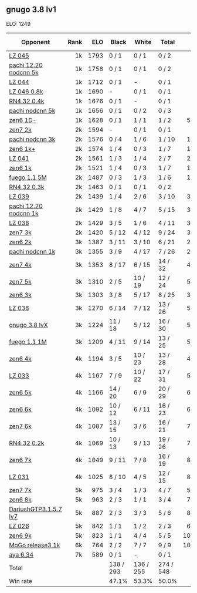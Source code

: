 ## gnugo 3.8 lv1 ##

ELO: 1249

Opponent | Rank | ELO | Black | White | Total | Win rate
---------|-----:|----:|-------|-------|-------|-------:
[LZ 045](LZ%20045.md) | 1k | 1793 | 0 / 1 | 0 / 1 | 0 / 2 | 0.0%
[pachi 12.20 nodcnn 5k](pachi%2012.20%20nodcnn%205k.md) | 1k | 1758 | 0 / 1 | 0 / 1 | 0 / 2 | 0.0%
[LZ 044](LZ%20044.md) | 1k | 1712 | 0 / 1 | - | 0 / 1 | 0.0%
[LZ 046 0.8k](LZ%20046%200.8k.md) | 1k | 1690 | - | 0 / 1 | 0 / 1 | 0.0%
[RN4.32 0.4k](RN4.32%200.4k.md) | 1k | 1676 | 0 / 1 | - | 0 / 1 | 0.0%
[pachi nodcnn 5k](pachi%20nodcnn%205k.md) | 1k | 1656 | 0 / 1 | 0 / 2 | 0 / 3 | 0.0%
[zen6 1D-](zen6%201D-.md) | 1k | 1628 | 0 / 1 | 1 / 1 | 1 / 2 | 50.0%
[zen7 2k](zen7%202k.md) | 2k | 1594 | - | 0 / 1 | 0 / 1 | 0.0%
[pachi nodcnn 3k](pachi%20nodcnn%203k.md) | 2k | 1576 | 0 / 4 | 1 / 6 | 1 / 10 | 10.0%
[zen6 1k+](zen6%201k+.md) | 2k | 1574 | 1 / 4 | 0 / 3 | 1 / 7 | 14.3%
[LZ 041](LZ%20041.md) | 2k | 1561 | 1 / 3 | 1 / 4 | 2 / 7 | 28.6%
[zen6 1k](zen6%201k.md) | 2k | 1521 | 1 / 4 | 0 / 3 | 1 / 7 | 14.3%
[fuego 1.1 5M](fuego%201.1%205M.md) | 2k | 1487 | 0 / 3 | 1 / 3 | 1 / 6 | 16.7%
[RN4.32 0.3k](RN4.32%200.3k.md) | 2k | 1463 | 0 / 1 | 0 / 1 | 0 / 2 | 0.0%
[LZ 039](LZ%20039.md) | 2k | 1439 | 1 / 4 | 2 / 6 | 3 / 10 | 30.0%
[pachi 12.20 nodcnn 1k](pachi%2012.20%20nodcnn%201k.md) | 2k | 1429 | 1 / 8 | 4 / 7 | 5 / 15 | 33.3%
[LZ 038](LZ%20038.md) | 2k | 1429 | 3 / 5 | 1 / 6 | 4 / 11 | 36.4%
[zen7 3k](zen7%203k.md) | 2k | 1420 | 5 / 12 | 4 / 12 | 9 / 24 | 37.5%
[zen6 2k](zen6%202k.md) | 3k | 1387 | 3 / 11 | 3 / 10 | 6 / 21 | 28.6%
[pachi nodcnn 1k](pachi%20nodcnn%201k.md) | 3k | 1355 | 3 / 9 | 4 / 17 | 7 / 26 | 26.9%
[zen7 4k](zen7%204k.md) | 3k | 1353 | 8 / 17 | 6 / 15 | 14 / 32 | 43.8%
[zen7 5k](zen7%205k.md) | 3k | 1310 | 2 / 5 | 10 / 19 | 12 / 24 | 50.0%
[zen6 3k](zen6%203k.md) | 3k | 1303 | 3 / 8 | 5 / 17 | 8 / 25 | 32.0%
[LZ 036](LZ%20036.md) | 3k | 1270 | 6 / 14 | 7 / 12 | 13 / 26 | 50.0%
[gnugo 3.8 lvX](gnugo%203.8%20lvX.md) | 3k | 1224 | 11 / 18 | 5 / 12 | 16 / 30 | 53.3%
[fuego 1.1 1M](fuego%201.1%201M.md) | 3k | 1209 | 4 / 11 | 9 / 14 | 13 / 25 | 52.0%
[zen6 4k](zen6%204k.md) | 4k | 1194 | 3 / 5 | 10 / 23 | 13 / 28 | 46.4%
[LZ 033](LZ%20033.md) | 4k | 1167 | 7 / 9 | 10 / 22 | 17 / 31 | 54.8%
[zen6 5k](zen6%205k.md) | 4k | 1166 | 14 / 20 | 6 / 9 | 20 / 29 | 69.0%
[zen6 6k](zen6%206k.md) | 4k | 1092 | 10 / 12 | 6 / 11 | 16 / 23 | 69.6%
[zen7 6k](zen7%206k.md) | 4k | 1087 | 13 / 15 | 3 / 6 | 16 / 21 | 76.2%
[RN4.32 0.2k](RN4.32%200.2k.md) | 4k | 1069 | 10 / 13 | 9 / 13 | 19 / 26 | 73.1%
[zen6 7k](zen6%207k.md) | 4k | 1049 | 9 / 11 | 7 / 8 | 16 / 19 | 84.2%
[LZ 031](LZ%20031.md) | 4k | 1025 | 8 / 10 | 4 / 5 | 12 / 15 | 80.0%
[zen7 7k](zen7%207k.md) | 5k | 975 | 3 / 4 | 1 / 3 | 4 / 7 | 57.1%
[zen6 8k](zen6%208k.md) | 5k | 963 | 2 / 3 | 1 / 1 | 3 / 4 | 75.0%
[DariushGTP3.1.5.7 lv7](DariushGTP3.1.5.7%20lv7.md) | 5k | 887 | 2 / 3 | 3 / 3 | 5 / 6 | 83.3%
[LZ 026](LZ%20026.md) | 5k | 842 | 1 / 1 | 1 / 2 | 2 / 3 | 66.7%
[zen6 9k](zen6%209k.md) | 5k | 823 | 1 / 1 | 4 / 4 | 5 / 5 | 100.0%
[MoGo release3 1k](MoGo%20release3%201k.md) | 6k | 764 | 2 / 2 | 7 / 7 | 9 / 9 | 100.0%
[aya 6.34](aya%206.34.md) | 7k | 589 | 0 / 1 | - | 0 / 1 | 0.0%
Total | | | 138 / 293 | 136 / 255 | 274 / 548 | 
Win rate| | | 47.1% | 53.3% | 50.0% | 
